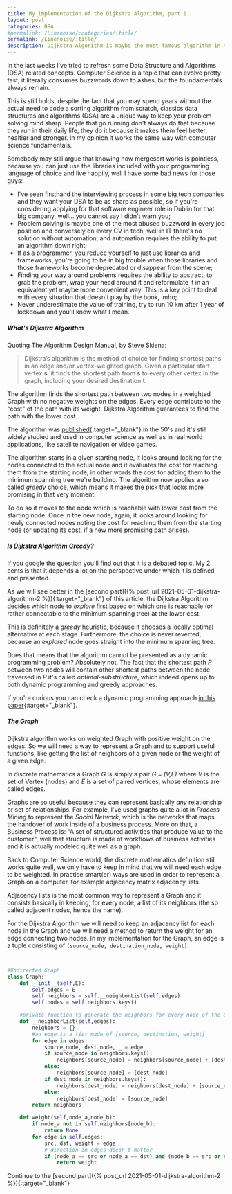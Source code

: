 ```yaml
---
title: My implementation of the Dijkstra Algorithm, part 1
layout: post
categories: DSA
#permalink: /Linenoise/:categories/:title/
permalink: /Linenoise/:title/
description: Dijkstra Algorithm is maybe the most famous algorithm in the domain of graph theory, it's a classic and for very good reasons. In the first part of the article we're going to cover the basics, defining a basic implementation of the Graph class that we're going to use in the second part.
---
```


In the last weeks I've tried to refresh some Data Structure and Algorithms (DSA) related concepts. Computer Science is a topic that can evolve pretty fast, it literally consumes buzzwords down to ashes, but the foundamentals always remain. 

This is still holds, despite the fact that you may spend years without the actual need to code a sorting algorithm from scratch, classics data structures and algorithms (DSA) are a unique way to keep your problem solving mind sharp. 
People that go running don't always do that because they run in their daily life, they do it because it makes them feel better, healtier and stronger. In my opinion it works the same way with computer science fundamentals.

Somebody may still argue that knowing how mergesort works is pointless, because you can just use the libraries included with your programming language of choice and live happily, well I have some bad news for those guys:
- I've seen firsthand the interviewing process in some big tech companies and they want your DSA to be as sharp as possible, so if you're considering applying for that software engineer role in Dublin for that big company, well... you cannot say I didn't warn you;
- Problem solving is maybe one of the most abused buzzword in every job position and conversely on every CV in tech, well in IT there's no solution without automation, and automation requires the ability to put an algorithm down right;
- If as a programmer, you reduce yourself to just use libraries and frameworks, you're going to be in big trouble when those libraries and those frameworks become deprecated or disappear from the scene;
- Finding your way around problems requires the ability to abstract, to grab the problem, wrap your head around it and reformulate it in an equivalent yet maybe more convenient way. This is a key point to deal with every situation that doesn't play by the book, imho;
- Never underestimate the value of training, try to run 10 km after 1 year of lockdown and you'll know what I mean.

##### What's Dijkstra Algorithm

Quoting The Algorithm Design Manual, by Steve Skiena: 

> Dijkstra’s algorithm is the method of choice for finding shortest paths in an edge and/or vertex-weighted graph. Given a particular start vertex **s**, it finds the shortest
path from **s** to every other vertex in the graph, including your desired destination
**t**. 

The algorithm finds the shortest path between two nodes in a weighted Graph with no negative weights on the edges. Every edge contribute to the "cost" of the path with its weight, Dijkstra Algorithm guarantees to find the path with the lower cost.

The algorithm was [published](http://www-m3.ma.tum.de/foswiki/pub/MN0506/WebHome/dijkstra.pdf){:target="_blank"} in the 50's and it's still widely studied and used in computer science as well as in real world applications, like satellite navigation or video games.

The algorithm starts in a given starting node, it looks around looking for the nodes connected to the actual node and it evaluates the cost for reaching them from the starting node, in other words the cost for adding them to the minimum spanning tree we're building. The algorithm now applies a so called *greedy* choice, which means it makes the pick that looks more promising in that very moment. 

To do so it moves to the node which is reachable with lower cost from the starting node. Once in the new node, again, it looks around looking for newly connected nodes noting the cost for reaching them from the starting node (or updating its cost, if a new more promising path arises).

##### Is Dijkstra Algorithm Greedy?

If you google the question you'll find out that it is  a debated topic. My 2 cents is that it depends a lot on the perspective under which it is defined and presented. 

As we will see better in the [second part]({% post_url 2021-05-01-dijkstra-algorithm-2 %}){:target="_blank"}  of this article, the Dijkstra Algorithm decides which node to *explore* first based on which one is reachable (or rather connectable to the minimum spanning tree) at the lower cost.

This is definitely a *greedy* heuristic, because it chooses a locally optimal alternative at each stage. Furthermore, the choice is never reverted, because an *explored* node goes straight into the minimum spanning tree.

Does that means that the algorithm cannot be presented as a dynamic programming problem? Absolutely not.
The fact that the shortest path *P* between two nodes will contain other shortest paths between the node traversed in *P* it's called *optimal-substructure*, which indeed opens up to both dynamic programming and greedy approaches.

If you're curious you can check a dynamic programming approach [in this paper](http://matwbn.icm.edu.pl/ksiazki/cc/cc35/cc3536.pdf){:target="_blank"}.


##### The Graph

Dijkstra algorithm works on weighted Graph with positive weight on the edges.
So we will need a way to represent a Graph and to support useful functions, like getting the list of neighbors of a given node or the weight of a given edge.

In discrete mathematics a Graph *G* is simply a pair *G = (V,E)* where *V* is the set of Vertex (nodes) and *E* is a set of paired vertices, whose elements are called edges.

Graphs are so useful because they can represent basically *any* relationship or set of relationships. For example, I've used graphs quite a lot in *Process Mining* to represent the *Social Network*, which is the networks that maps the handover of work inside of a business process. More on that, a Business Process is: "A set of structured activities that produce value to the customer", well that structure is made of workflows of business activities and it is actually modeled quite well as a graph.

Back to Computer Science world, the discrete mathematics definition still works quite well, we only have to keep in mind that we will need each edge to be weighted. In practice smart(er) ways are used in order to represent a Graph on a computer, for example adjacency matrix adjacency lists.

Adjacency lists is the most common way to represent a Graph and it consists basically in keeping, for every node, a list of its neighbors (the so called adjacent nodes, hence the name).

For the Dijkstra Algorithm we will need to keep an adjacency list for each node in the Graph and we will need a method to return the weight for an edge connecting two nodes.
In my implementation for the Graph, an edge is a tuple consisting of `(source_node, destination_node, weight)`.



```python


#Undirected Graph
class Graph:
    def __init__(self,E):
        self.edges = E
        self.neighbors = self.__neighborList(self.edges)
        self.nodes = self.neighbors.keys()

    #private function to generate the neighbors for every node of the Graph
    def __neighborList(self,edges):
        neighbors = {}
        #an edge is a list made of [source, destination, weight]
        for edge in edges:
            source_node, dest_node, _ = edge
            if source_node in neighbors.keys():
                neighbors[source_node] = neighbors[source_node] + [dest_node]
            else:
                neighbors[source_node] = [dest_node]
            if dest_node in neighbors.keys():
                neighbors[dest_node] = neighbors[dest_node] + [source_node]
            else:
                neighbors[dest_node] = [source_node]
        return neighbors

    def weight(self,node_a,node_b):
        if node_a not in self.neighbors[node_b]:
            return None
        for edge in self.edges:
            src, dst, weight = edge
            # direction in edges doesn't matter
            if (node_a == src or node_a == dst) and (node_b == src or node_b == dst) :
                return weight

```

Continue to the [second part]({% post_url 2021-05-01-dijkstra-algorithm-2 %}){:target="_blank"}